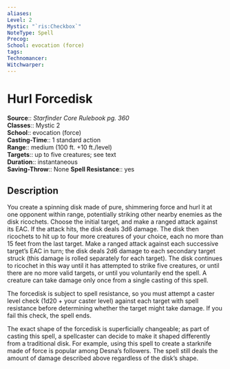 ```yaml
---
aliases: 
Level: 2
Mystic: "`ris:Checkbox`"
NoteType: Spell
Precog: 
School: evocation (force) 
tags: 
Technomancer: 
Witchwarper: 
---
```


# Hurl Forcedisk

**Source**:: _Starfinder Core Rulebook pg. 360_  
**Classes**:: Mystic 2  
**School**:: evocation (force)  
**Casting-Time**:: 1 standard action  
**Range**:: medium (100 ft. +10 ft./level)  
**Targets**:: up to five creatures; see text  
**Duration**:: instantaneous  
**Saving-Throw**:: None
**Spell Resistance**:: yes

## Description

You create a spinning disk made of pure, shimmering force and hurl it at one opponent within range, potentially striking other nearby enemies as the disk ricochets. Choose the initial target, and make a ranged attack against its EAC. If the attack hits, the disk deals 3d6 damage. The disk then ricochets to hit up to four more creatures of your choice, each no more than 15 feet from the last target. Make a ranged attack against each successive target’s EAC in turn; the disk deals 2d6 damage to each secondary target struck (this damage is rolled separately for each target). The disk continues to ricochet in this way until it has attempted to strike five creatures, or until there are no more valid targets, or until you voluntarily end the spell. A creature can take damage only once from a single casting of this spell.

The forcedisk is subject to spell resistance, so you must attempt a caster level check (1d20 + your caster level) against each target with spell resistance before determining whether the target might take damage. If you fail this check, the spell ends.

The exact shape of the forcedisk is superficially changeable; as part of casting this spell, a spellcaster can decide to make it shaped differently from a traditional disk. For example, using this spell to create a starknife made of force is popular among Desna’s followers. The spell still deals the amount of damage described above regardless of the disk’s shape.
